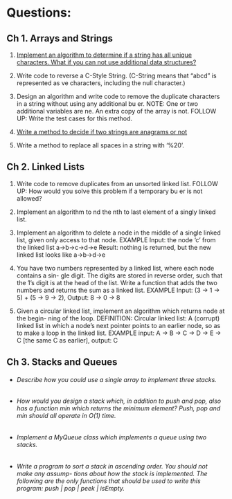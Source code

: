 # Questions:

## Ch 1. Arrays and Strings

1. [Implement an algorithm to determine if a string has all unique characters. What if you can not use additional data structures?](https://github.com/pratham87/CtCI/tree/master/src/main/java/arraysAndStrings/Q1) 

2. Write code to reverse a C-Style String. (C-String means that “abcd” is represented as  ve characters, including the null character.)

3. Design an algorithm and write code to remove the duplicate characters in a string without using any additional bu er. NOTE: One or two additional variables are  ne. An extra copy of the array is not. FOLLOW UP: Write the test cases for this method.

4. [Write a method to decide if two strings are anagrams or not](https://github.com/pratham87/CtCI/tree/master/src/main/java/arraysAndStrings/Q2)    

5. Write a method to replace all spaces in a string with ‘%20’.

## Ch 2. Linked Lists

1. Write code to remove duplicates from an unsorted linked list. FOLLOW UP: How would you solve this problem if a temporary bu er is not allowed? 

2. Implement an algorithm to  nd the nth to last element of a singly linked list.

3. Implement an algorithm to delete a node in the middle of a single linked list, given only access to that node. EXAMPLE Input: the node ‘c’ from the linked list a->b->c->d->e Result: nothing is returned, but the new linked list looks like a->b->d->e

4. You have two numbers represented by a linked list, where each node contains a sin- gle digit. The digits are stored in reverse order, such that the 1’s digit is at the head of the list. Write a function that adds the two numbers and returns the sum as a linked list. EXAMPLE Input: (3 -> 1 -> 5) + (5 -> 9 -> 2), Output: 8 -> 0 -> 8

5. Given a circular linked list, implement an algorithm which returns node at the begin- ning of the loop. DEFINITION: Circular linked list: A (corrupt) linked list in which a node’s next pointer points to an earlier node, so as to make a loop in the linked list. EXAMPLE input: A -> B -> C -> D -> E -> C [the same C as earlier], output: C

## Ch 3. Stacks and Queues

* ###### Describe how you could use a single array to implement three stacks.

* ###### How would you design a stack which, in addition to push and pop, also has a function min which returns the minimum element? Push, pop and min should all operate in O(1) time.

* ###### Implement a MyQueue class which implements a queue using two stacks.

* ###### Write a program to sort a stack in ascending order. You should not make any assump- tions about how the stack is implemented. The following are the only functions that should be used to write this program: push | pop | peek | isEmpty.
